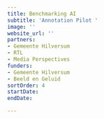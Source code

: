 ```yaml
---
title: Benchmarking AI
subtitle: 'Annotation Pilot '
image: ''
website_url: ''
partners:
- Gemeente Hilversum
- RTL
- Media Perspectives
funders:
- Gemeente Hilversum
- Beeld en Geluid
sortOrder: 4
startDate: 
endDate: 

---
```

